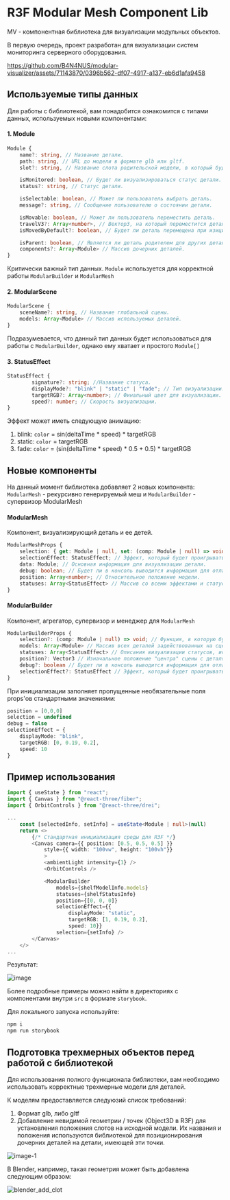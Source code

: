 # R3F Modular Mesh Component Lib

MV - компонентная библиотека для визуализации модульных объектов. 

В первую очередь, проект разработан для визуализации систем мониторинга серверного оборудования.

https://github.com/B4N4NUS/modular-visualizer/assets/71143870/0396b562-df07-4917-a137-eb6d1afa9458



## Используемые типы данных
Для работы с библиотекой, вам понадобится ознакомится с типами данных, используемых новыми компонентами:

#### 1. Module
```ts
Module {
    name?: string, // Название детали.
    path: string, // URL до модели в формате glb или gltf.
    slot?: string, // Название слота родительской модели, в который будет вставлена данная деталь.

    isMonitored: boolean, // Будет ли визуализироваться статус детали.
    status?: string, // Статус детали.

    isSelectable: boolean, // Может ли пользователь выбрать деталь.
    message?: string, // Сообщение пользователю о состоянии детали.

    isMovable: boolean, // Может ли пользователь переместить деталь.
    travelV3?: Array<number>, // Вектор3, на который переместится деталь.
    isMovedByDefault?: boolean, // Будет ли деталь перемещена при изициализации модели.

    isParent: boolean, // Является ли деталь родителем для других деталей.
    components?: Array<Module> // Массив дочерних деталей.
}
```
Критически важный тип данных. ```Module``` используется для корректной работы ```ModularBuilder``` и ```ModularMesh```

#### 2. ModularScene
```ts
ModularScene {
    sceneName?: string, // Название глобальной сцены.
    models: Array<Module> // Массив используемых деталей.
}
```
Подразумевается, что данный тип данных будет использоваться для работы с ```ModularBuilder```, однако ему хватает и простого ```Module[]```

#### 3. StatusEffect
```ts
StatusEffect {
        signature?: string; //Название статуса.
        displayMode?: "blink" | "static" | "fade"; // Тип визуализации.
        targetRGB?: Array<number>; // Финальный цвет для визуализации.
        speed?: number; // Скорость визуализации.
}
```
Эффект может иметь следующую анимацию:

1. blink: ```color``` = sin(deltaTime * speed) * targetRGB
2. static: ```color``` = targetRGB
3. fade: ```color``` = (sin(deltaTime * speed) * 0.5 + 0.5) * targetRGB

## Новые компоненты
На данный момент библиотека добавляет 2 новых компонента: ```ModularMesh``` - рекурсивно генерируемый меш и ```ModularBuilder``` - супервизор ModularMesh

#### ModularMesh
Компонент, визуализирующий деталь и ее детей.
```ts
ModularMeshProps {
    selection: { get: Module | null, set: (comp: Module | null) => void }; // Получение и изменение информации о выбранной пользователем детали.
    selectionEffect: StatusEffect; // Эффект, который будет проигрываться при выборе детали.
    data: Module; // Основная информация для визуализации детали.
    debug: boolean; // Будет ли в консоль выводится информация для отладки.
    position: Array<number>; // Относительное положение модели.
    statuses: Array<StatusEffect> // Массив со всеми эффектами и статусами, добавленными в ModularBuilder
}
```

#### ModularBuilder
Компонент, агрегатор, супервизор и менеджер для ```ModularMesh```
```ts
ModularBuilderProps {
    selection?: (comp: Module | null) => void; // Функция, в которую будет передаваться информация детали, выбранной пользователем.Callback, если по-научному.
    models: Array<Module> // Массив всех деталей задействованных на сцене.
    statuses: Array<StatusEffect> // Описания визуализации статусов, используемых в деталях.
    position?: Vector3 // Изначальное положение "центра" сцены с деталями.
    debug?: boolean // Будет ли в консоль выводится информация для отладки.
    selectionEffect?: StatusEffect // Эффект, который будет проигрываться при выборе детали.
}
```
При инициализации заполняет пропущенные необязательные поля props'ов стандартными значениями:
```ts
position = [0,0,0]
selection = undefined
debug = false
selectionEffect = {
    displayMode: "blink",
    targetRGB: [0, 0.19, 0.2],
    speed: 10
}
```

## Пример использования
```ts
import { useState } from "react";
import { Canvas } from "@react-three/fiber";
import { OrbitControls } from "@react-three/drei";

...
    const [selectedInfo, setInfo] = useState<Module | null>(null)
    return <>
        {/* Стандартная инициализация среды для R3F */}
        <Canvas camera={{ position: [0.5, 0.5, 0.5] }} 
            style={{ width: "100vw", height: "100vh"}} 
            >
            <ambientLight intensity={1} />
            <OrbitControls />

            <ModularBuilder 
                models={shelfModelInfo.models} 
                statuses={shelfStatusInfo} 
                position={[0, 0, 0]} 
                selectionEffect={{
                    displayMode: "static",
                    targetRGB: [1, 0.19, 0.2],
                    speed: 10}} 
                selection={setInfo} />
        </Canvas>
    </>
...
```
Результат:

![image](https://github.com/B4N4NUS/modular-visualizer/assets/71143870/f1990f0a-5ba4-4c98-b57e-947a0ad70c71)


Более подробные примеры можно найти в директориях с компонентами внутри ```src``` в формате ```storybook```. 

Для локального запуска используйте:
```sh
npm i
npm run storybook
```

## Подготовка трехмерных объектов перед работой с библиотекой
Для использования полного функционала библиотеки, вам необходимо использовать корректные трехмерные модели для деталей. 

К моделям предоставляется следуюзий список требований:

1. Формат glb, либо gltf
2. Добавление невидимой геометрии / точек (Object3D в R3F) для установления положения слотов на исходной модели. Их названия и положения используются библиотекой для позиционирования дочерних деталей на детали, имеющей эти точки.

![image-1](https://github.com/B4N4NUS/modular-visualizer/assets/71143870/02f213e5-c30a-48d8-8d0d-fbbac3939185)

В Blender, например, такая геометрия может быть добавлена следующим образом:

![blender_add_clot](https://github.com/B4N4NUS/modular-visualizer/assets/71143870/a747d6d5-38ab-4316-898a-5f90e1b7b8be)




